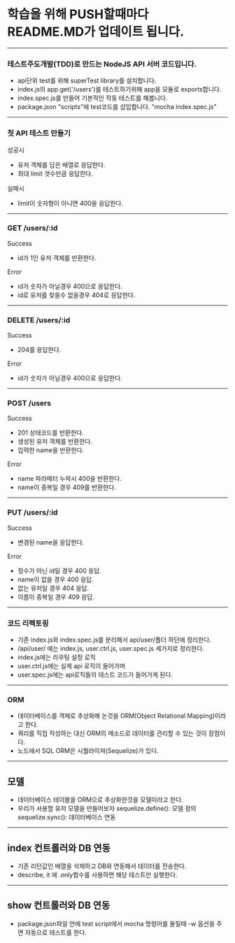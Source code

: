 # 학습을 위해 PUSH할때마다 README.MD가 업데이트 됩니다. 
***


### 테스트주도개발(TDD)로 만드는 NodeJS API 서버 코드입니다.

- api단위 test를 위해 superTest library를 설치합니다.
- index.js의 app.get('/users')를 테스트하기위해 app을 모듈로 exports합니다.
- index.spec.js를 만들어 기본적인 작동 테스트를 해봅니다.
- package.json "scripts"에 test코드를 삽입합니다. 
	"mocha index.spec.js"
---
### 첫 API 테스트 만들기

성공시
- 유저 객체를 담은 배열로 응답한다.
- 최대 limit 갯수만큼 응답한다.

실패시
- limit이 숫자형이 아니면 400을 응답한다.
---

### GET /users/:id

Success
- id가 1인 유저 객체를 반환한다.

Error
- id가 숫자가 아닐경우 400으로 응답한다.
- id로 유저를 찾을수 없을경우 404로 응답한다.
---

### DELETE /users/:id

Success
- 204를 응답한다.

Error
- id가 숫자가 아닐경우 400으로 응답한다.
---

### POST /users

Success
- 201 상태코드를 반환한다.
- 생성된 유저 객체를 반환한다.
- 입력한 name을 반환한다.

Error
- name 파라메터 누락시 400을 반환한다.
- name이 중복일 경우 409를 반환한다.
---

### PUT /users/:id

Success
- 변경된 name을 응답한다.

Error
- 정수가 아닌 id일 경우 400 응답.
- name이 없을 경우 400 응답.
- 없는 유저일 경우 404 응답.
- 이름이 중복일 경우 409 응답.
---

### 코드 리펙토링

- 기존 index.js와 index.spec.js를 분리해서 api/user/폴더 하단에 정리한다.
- /api/user/ 에는 index.js, user.ctrl.js, user.spec.js 세가지로 정리한다.
- index.js에는 라우팅 설정 로직
- user.ctrl.js에는 실제 api 로직이 들어가며
- user.spec.js에는 api로직들의 테스트 코드가 들어가게 된다.

---

### ORM

- 데이터베이스를 객체로 추상화해 논것을 ORM(Object Relational Mapping)이라고 한다.
- 쿼리를 직접 작성하는 대신 ORM의 메소드로 데이터를 관리할 수 있는 것이 장점이다.
- 노드에서 SQL ORM은 시퀄라이져(Sequelize)가 있다.

---

## 모델

- 데이터베이스 테이블을 ORM으로 추상화한것을 모델이라고 한다.
- 우리가 사용할 유저 모델을 만들어보자
	sequelize.define(): 모델 정의
	sequelize.sync(): 데이터베이스 연동

---

## index 컨트롤러와 DB 연동

- 기존 리턴값인 배열을 삭제하고 DB와 연동해서 데이터를 전송한다.
- describe, it 에 .only함수를 사용하면 해당 테스트만 실행한다. 

---

## show 컨트롤러와 DB 연동

- package.json파일 안에 test script에서 mocha 명령어를 돌릴때 -w 옵션을 주면 자동으로 테스트를 한다.